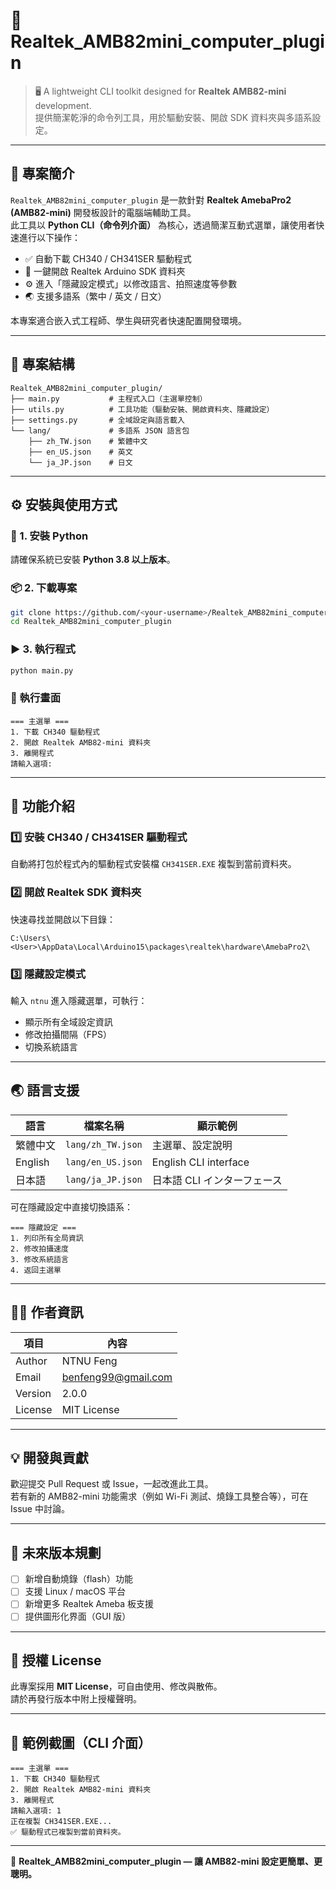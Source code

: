 # 🧩 Realtek_AMB82mini_computer_plugin

> 🖥️ A lightweight CLI toolkit designed for **Realtek AMB82-mini** development.  
> 提供簡潔乾淨的命令列工具，用於驅動安裝、開啟 SDK 資料夾與多語系設定。

---

## 🚀 專案簡介

`Realtek_AMB82mini_computer_plugin` 是一款針對 **Realtek AmebaPro2 (AMB82-mini)** 開發板設計的電腦端輔助工具。  
此工具以 **Python CLI（命令列介面）** 為核心，透過簡潔互動式選單，讓使用者快速進行以下操作：

- ✅ 自動下載 CH340 / CH341SER 驅動程式  
- 📂 一鍵開啟 Realtek Arduino SDK 資料夾  
- ⚙️ 進入「隱藏設定模式」以修改語言、拍照速度等參數  
- 🌏 支援多語系（繁中 / 英文 / 日文）

本專案適合嵌入式工程師、學生與研究者快速配置開發環境。

---

## 📁 專案結構
```
Realtek_AMB82mini_computer_plugin/
├── main.py           # 主程式入口（主選單控制）
├── utils.py          # 工具功能（驅動安裝、開啟資料夾、隱藏設定）
├── settings.py       # 全域設定與語言載入
└── lang/             # 多語系 JSON 語言包
    ├── zh_TW.json    # 繁體中文
    ├── en_US.json    # 英文
    └── ja_JP.json    # 日文
```

---

## ⚙️ 安裝與使用方式

### 🔧 1. 安裝 Python
請確保系統已安裝 **Python 3.8 以上版本**。

### 📦 2. 下載專案
```bash
git clone https://github.com/<your-username>/Realtek_AMB82mini_computer_plugin.git
cd Realtek_AMB82mini_computer_plugin
```

### ▶️ 3. 執行程式
```bash
python main.py
```

### 🧭 執行畫面
```
=== 主選單 ===
1. 下載 CH340 驅動程式
2. 開啟 Realtek AMB82-mini 資料夾
3. 離開程式
請輸入選項:
```

---

## 🧰 功能介紹

### 1️⃣ 安裝 CH340 / CH341SER 驅動程式
自動將打包於程式內的驅動程式安裝檔 `CH341SER.EXE` 複製到當前資料夾。

### 2️⃣ 開啟 Realtek SDK 資料夾
快速尋找並開啟以下目錄：
```
C:\Users\<User>\AppData\Local\Arduino15\packages\realtek\hardware\AmebaPro2\
```

### 3️⃣ 隱藏設定模式
輸入 `ntnu` 進入隱藏選單，可執行：
- 顯示所有全域設定資訊  
- 修改拍攝間隔（FPS）  
- 切換系統語言  

---

## 🌏 語言支援

| 語言 | 檔案名稱 | 顯示範例 |
|------|------------|------------|
| 繁體中文 | `lang/zh_TW.json` | 主選單、設定說明 |
| English | `lang/en_US.json` | English CLI interface |
| 日本語 | `lang/ja_JP.json` | 日本語 CLI インターフェース |

可在隱藏設定中直接切換語系：
```
=== 隱藏設定 ===
1. 列印所有全局資訊
2. 修改拍攝速度
3. 修改系統語言
4. 返回主選單
```

---

## 🧑‍💻 作者資訊

| 項目 | 內容 |
|------|------|
| Author | NTNU Feng |
| Email | benfeng99@gmail.com |
| Version | 2.0.0 |
| License | MIT License |

---

## 💡 開發與貢獻

歡迎提交 Pull Request 或 Issue，一起改進此工具。  
若有新的 AMB82-mini 功能需求（例如 Wi-Fi 測試、燒錄工具整合等），可在 Issue 中討論。

---

## 🧱 未來版本規劃
- [ ] 新增自動燒錄（flash）功能  
- [ ] 支援 Linux / macOS 平台  
- [ ] 新增更多 Realtek Ameba 板支援  
- [ ] 提供圖形化界面（GUI 版）

---

## 🪪 授權 License
此專案採用 **MIT License**，可自由使用、修改與散佈。  
請於再發行版本中附上授權聲明。

---

## 🏁 範例截圖（CLI 介面）
```
=== 主選單 ===
1. 下載 CH340 驅動程式
2. 開啟 Realtek AMB82-mini 資料夾
3. 離開程式
請輸入選項: 1
正在複製 CH341SER.EXE...
✅ 驅動程式已複製到當前資料夾。
```

---

🧡 **Realtek_AMB82mini_computer_plugin — 讓 AMB82-mini 設定更簡單、更聰明。**
